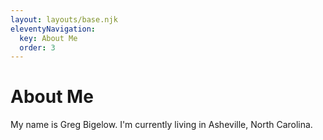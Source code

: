 ```yaml
---
layout: layouts/base.njk
eleventyNavigation:
  key: About Me
  order: 3
---
```

# About Me

My name is Greg Bigelow. I'm currently living in Asheville, North Carolina.
